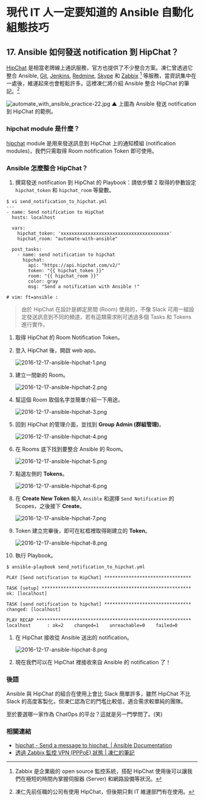 # 現代 IT 人一定要知道的 Ansible 自動化組態技巧

## 17. Ansible 如何發送 notification 到 HipChat？

[HipChat][hipchat_official] 是相當老牌線上通訊服務，官方也提供了不少整合方案。凍仁曾透過它整合 Ansible, [Git][git_official], [Jenkins][jenkins_official], [Redmine][redmine_official], [Skype][skype_official] 和 [Zabbix][zabbix_official] [^1] 等服務，當資訊集中在一處後，維運起來也會輕鬆許多。這裡凍仁將介紹 Ansible 整合 HipChat 的筆記。[^2]

![automate_with_ansible_practice-22.jpg](imgs/automate_with_ansible_practice-22.jpg)
▲ 上圖為 Ansible 發送 notification 到 HipChat 的範例。

[hipchat_official]: https://www.hipchat.com
[git_official]: https://git-scm.com/
[jenkins_official]: https://jenkins.io/
[redmine_official]: http://www.redmine.org/
[skype_official]: https://www.skype.com/zh-Hant/
[zabbix_official]: http://www.zabbix.com/


### hipchat module 是什麼？

[hipchat][hipchat_module] module 是用來發送訊息到 HipChat 上的通知模組 (notification modules)，我們只需取得 Room notification Token 即可使用。

[hipchat_module]: http://docs.ansible.com/ansible/hipchat_module.html

### Ansible 怎麼整合 HipChat？

1. 撰寫發送 notification 到 HipChat 的 Playbook：請依步驟 2 取得的參數設定 `hipchat_token` 和 `hipchat_room` 等變數。

  ```
  $ vi send_notification_to_hipchat.yml
  ---
  - name: Send notification to HipChat
    hosts: localhost
  
    vars:
      hipchat_token: 'xxxxxxxxxxxxxxxxxxxxxxxxxxxxxxxxxxxxxxxx'
      hipchat_room: "automate-with-ansible"
  
    post_tasks:
      - name: send notification to hipchat
        hipchat:
          api: "https://api.hipchat.com/v2/"
          token: "{{ hipchat_token }}"
          room: "{{ hipchat_room }}"
          color: gray
          msg: "Send a notification with Ansible !"
  
  # vim: ft=ansible :
  ```

  > 由於 HipChat 在設計是綁定房間 (Room) 使用的，不像 Slack 可用一組設定發送訊息到不同的頻道，若有這類需求則可透過多個 Tasks 和 Tokens 進行實作。

1. 取得 HipChat 的 Room Notification Token。

  1. 登入 HipChat 後，開啟 web app。

      ![2016-12-17-ansible-hipchat-1.png](imgs/2016-12-17-ansible-hipchat-1.png)

  1. 建立一間新的 Room。

      ![2016-12-17-ansible-hipchat-2.png](imgs/2016-12-17-ansible-hipchat-2.png)

  1. 幫這個 Room 取個名字並簡單介紹一下用途。

      ![2016-12-17-ansible-hipchat-3.png](imgs/2016-12-17-ansible-hipchat-3.png)

  1. 回到 HipChat 的管理介面，並找到 **Group Admin (群組管理)**。

      ![2016-12-17-ansible-hipchat-4.png](imgs/2016-12-17-ansible-hipchat-4.png)

  1. 在 Rooms 底下找到要整合 Ansible 的 Room。

      ![2016-12-17-ansible-hipchat-5.png](imgs/2016-12-17-ansible-hipchat-5.png)

  1. 點選左側的 **Tokens**。

      ![2016-12-17-ansible-hipchat-6.png](imgs/2016-12-17-ansible-hipchat-6.png)

  1. 在 **Create New Token** 輸入 `Ansible` 和選擇 `Send Notification` 的 Scopes，之後接下 **Create**。

      ![2016-12-17-ansible-hipchat-7.png](imgs/2016-12-17-ansible-hipchat-7.png)

  1. Token 建立完畢後，即可在紅框裡取得剛建立的 **Token**。

      ![2016-12-17-ansible-hipchat-8.png](imgs/2016-12-17-ansible-hipchat-8.png)

1. 執行 Playbook。

  ```
  $ ansible-playbook send_notification_to_hipchat.yml
  
  PLAY [Send notification to HipChat] ********************************
  
  TASK [setup] *******************************************************
  ok: [localhost]
  
  TASK [send notification to hipchat] ********************************
  changed: [localhost]
  
  PLAY RECAP *********************************************************
  localhost      : ok=2    changed=1    unreachable=0    failed=0
  ```

1. 在 HipChat 接收從 Ansible 送出的 notification。

      ![2016-12-17-ansible-hipchat-8.png](imgs/2016-12-17-ansible-hipchat-9.png)

1. 現在我們可以在 HipChat 裡接收來自 Ansible 的 notification 了！

### 後語

Ansible 與 HipChat 的組合在使用上會比 Slack 簡單許多，雖然 HipChat 不比 Slack 的高度客製化，但凍仁認為它的門壏比較低，適合需求較單純的團隊。

至於要選哪一家作為 ChatOps 的平台？這就是另一門學問了。(笑)


### 相關連結

- [hipchat \- Send a message to hipchat\. | Ansible Documentation](http://docs.ansible.com/ansible/hipchat_module.html)
- [透過 Zabbix 監控 VPN \(PPPoE\) 狀態 | 凍仁的筆記](http://note.drx.tw/2015/03/zabbix-vpn-pppoe.html)

[^1]: Zabbix 是企業級的 open source 監控系統，搭配 HipChat 使用後可以讓我們在極短的時間內掌握伺服器 (Server) 和網路設備等狀況。
[^2]: 凍仁先前任職的公司有使用 HipChat，但後期只剩 IT 維運部門有在使用。
